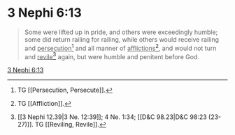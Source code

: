 # 3 Nephi 6:13

> Some were lifted up in pride, and others were exceedingly humble; some did return railing for railing, while others would receive railing and <u>persecution</u>[^a] and all manner of <u>afflictions</u>[^b], and would not turn and <u>revile</u>[^c] again, but were humble and penitent before God.

[3 Nephi 6:13](https://www.churchofjesuschrist.org/study/scriptures/bofm/3-ne/6?lang=eng&id=p13#p13)


[^a]: TG [[Persecution, Persecute]].
[^b]: TG [[Affliction]].
[^c]: [[3 Nephi 12.39|3 Ne. 12:39]]; 4 Ne. 1:34; [[D&C 98.23|D&C 98:23 (23-27)]]. TG [[Reviling, Revile]].
